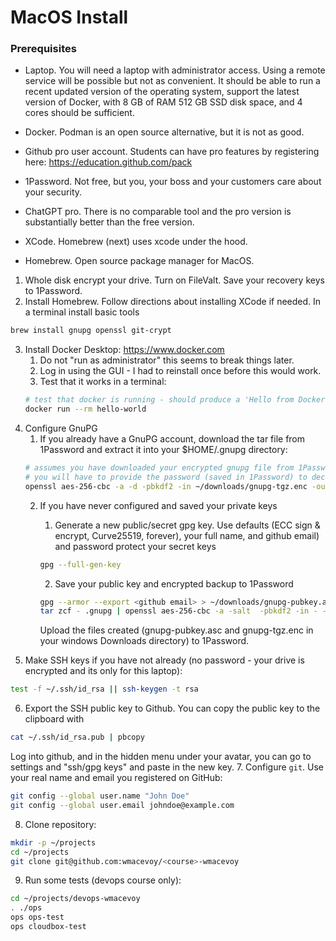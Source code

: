 # MacOS Install

### Prerequisites

* Laptop. You will need a laptop with administrator access. Using a remote service will be possible but not as
convenient.  It should be able to run a recent updated version of the operating system, support the latest
version of Docker, with 8 GB of RAM 512 GB SSD disk space, and 4 cores should be sufficient.
* Docker.  Podman is an open source alternative, but it is not as good.
* Github pro user account.  Students can have pro features by registering here: https://education.github.com/pack
* 1Password.  Not free, but you, your boss and your customers care about your security.

* ChatGPT pro.  There is no comparable tool and the pro version is substantially better than the free version.
* XCode.  Homebrew (next) uses xcode under the hood.
* Homebrew. Open source package manager for MacOS.

1. Whole disk encrypt your drive.  Turn on FileValt.  Save your recovery keys to 1Password.
2. Install Homebrew.  Follow directions about installing XCode if needed.  In a terminal install basic tools
```bash
brew install gnupg openssl git-crypt
```
3. Install Docker Desktop: https://www.docker.com
    1. Do not "run as administrator" this seems to break things later.
    2. Log in using the GUI - I had to reinstall once before this would work.
    3. Test that it works in a terminal:
    ```bash
    # test that docker is running - should produce a 'Hello from Docker!' kind of output
    docker run --rm hello-world
    ```
4. Configure GnuPG
    1. If you already have a GnuPG account, download the tar file from 1Password and extract it into your $HOME/.gnupg directory:
    ```bash
    # assumes you have downloaded your encrypted gnupg file from 1Password to dot-gnupg-tar.enc
    # you will have to provide the password (saved in 1Password) to decrypt this
    openssl aes-256-cbc -a -d -pbkdf2 -in ~/downloads/gnupg-tgz.enc -out - | tar -C ~ zxvf -
    ```
    2. If you have never configured and saved your private keys
        1. Generate a new public/secret gpg key.  Use defaults (ECC sign & encrypt, Curve25519, forever), your full name, and github email) and password protect your secret keys
        ```bash
        gpg --full-gen-key
        ```
	
        2. Save your public key and encrypted backup to 1Password 
        ```bash
        gpg --armor --export <github email> > ~/downloads/gnupg-pubkey.asc
        tar zcf - .gnupg | openssl aes-256-cbc -a -salt  -pbkdf2 -in - -out ~/downloads/gnupg-tgz.enc
        ```
        Upload the files created (gnupg-pubkey.asc and gnupg-tgz.enc in your windows Downloads directory) to 1Password.
5. Make SSH keys if you have not already (no password - your drive is encrypted and its only for this laptop):
```bash
test -f ~/.ssh/id_rsa || ssh-keygen -t rsa
```

6. Export the SSH public key to Github.  You can copy the public key to the clipboard with
```bash
cat ~/.ssh/id_rsa.pub | pbcopy
```
Log into github, and in the hidden menu under your avatar, you can go to settings and "ssh/gpg keys" and paste in the new key.
7. Configure `git`.  Use your real name and email you registered on GitHub:
```bash
git config --global user.name "John Doe"
git config --global user.email johndoe@example.com
```
8. Clone <course> repository:
```bash
mkdir -p ~/projects
cd ~/projects
git clone git@github.com:wmacevoy/<course>-wmacevoy
```
9. Run some tests (devops course only):
```bash
cd ~/projects/devops-wmacevoy
. ./ops
ops ops-test
ops cloudbox-test
```
